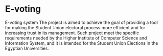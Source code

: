 # E-voting
E-voting system
The project is aimed to achieve the goal of providing a tool for making the Student Union electoral process more efficient 
and for increasing trust in its management. Such project meet the specific requirements needed by the Higher Institute of Computer Science and Information System,
and it is intended for the Student Union Elections in the Egyptian Universities.
